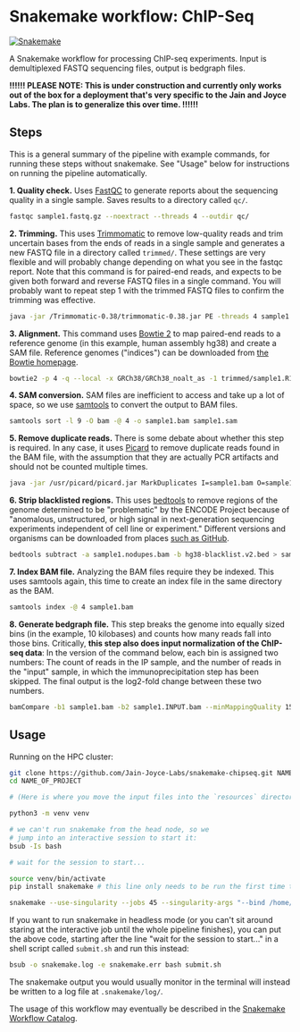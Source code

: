 # Snakemake workflow: ChIP-Seq

[![Snakemake](https://img.shields.io/badge/snakemake-≥6.3.0-brightgreen.svg)](https://snakemake.github.io)

A Snakemake workflow for processing ChIP-seq experiments. Input is demultiplexed FASTQ sequencing files, output is bedgraph files.

**!!!!!! PLEASE NOTE: This is under construction and currently only works out of the box for a deployment that's very specific to the Jain and Joyce Labs. The plan is to generalize this over time. !!!!!!**

## Steps

This is a general summary of the pipeline with example commands, for running these steps without snakemake. See "Usage" below for instructions on running the pipeline automatically.

**1. Quality check.** Uses [FastQC](https://www.bioinformatics.babraham.ac.uk/projects/fastqc/) to generate reports about the sequencing quality in a single sample. Saves results to a directory called `qc/`.

```sh
fastqc sample1.fastq.gz --noextract --threads 4 --outdir qc/
```

**2. Trimming.** This uses [Trimmomatic](http://www.usadellab.org/cms/?page=trimmomatic) to remove low-quality reads and trim uncertain bases from the ends of reads in a single sample and generates a new FASTQ file in a directory called `trimmed/`. These settings are very flexible and will probably change depending on what you see in the fastqc report. Note that this command is for paired-end reads, and expects to be given both forward and reverse FASTQ files in a single command. You will probably want to repeat step 1 with the trimmed FASTQ files to confirm the trimming was effective.

```sh
java -jar /Trimmomatic-0.38/trimmomatic-0.38.jar PE -threads 4 sample1.R1.fastq.gz sample1.R2.fastq.gz trimmed/sample1.R1.fastq.gz trimmed/sample1.R2.fastq.gz SLIDINGWINDOW:4:20 MINLEN:20
```

**3. Alignment.** This command uses [Bowtie 2](https://bowtie-bio.sourceforge.net/bowtie2/index.shtml) to map paired-end reads to a reference genome (in this example, human assembly hg38) and create a SAM file. Reference genomes ("indices") can be downloaded from [the Bowtie homepage](https://bowtie-bio.sourceforge.net/bowtie2/index.shtml).

```sh
bowtie2 -p 4 -q --local -x GRCh38/GRCh38_noalt_as -1 trimmed/sample1.R1.fastq.gz -2 trimmed/sample1.R2.fastq.gz -X 300 -S sample1.sam
```

**4. SAM conversion.** SAM files are inefficient to access and take up a lot of space, so we use [samtools](http://www.htslib.org/) to convert the output to BAM files.

```sh
samtools sort -l 9 -O bam -@ 4 -o sample1.bam sample1.sam
```

**5. Remove duplicate reads.** There is some debate about whether this step is required. In any case, it uses [Picard](https://broadinstitute.github.io/picard/) to remove duplicate reads found in the BAM file, with the assumption that they are actually PCR artifacts and should not be counted multiple times.

```sh
java -jar /usr/picard/picard.jar MarkDuplicates I=sample1.bam O=sample1.nodupes.bam M=sample1.txt REMOVE_DUPLICATES=true
```

**6. Strip blacklisted regions.** This uses [bedtools](https://bedtools.readthedocs.io/en/latest/) to remove regions of the genome determined to be "problematic" by the ENCODE Project because of "anomalous, unstructured, or high signal in next-generation sequencing experiments independent of cell line or experiment." Different versions and organisms can be downloaded from places [such as GitHub](https://github.com/Boyle-Lab/Blacklist/tree/master/lists).

```sh
bedtools subtract -a sample1.nodupes.bam -b hg38-blacklist.v2.bed > sample1.final.bam
```

**7. Index BAM file.** Analyzing the BAM files require they be indexed. This uses samtools again, this time to create an index file in the same directory as the BAM.

```sh
samtools index -@ 4 sample1.bam
```

**8. Generate bedgraph file.** This step breaks the genome into equally sized bins (in the example, 10 kilobases) and counts how many reads fall into those bins. Critically, **this step also does input normalization of the ChIP-seq data**: In the version of the command below, each bin is assigned two numbers: The count of reads in the IP sample, and the number of reads in the "input" sample, in which the immunoprecipitation step has been skipped. The final output is the log2-fold change between these two numbers.

```sh
bamCompare -b1 sample1.bam -b2 sample1.INPUT.bam --minMappingQuality 15 --binSize 10000 --numberOfProcessors 4 --outFileFormat bedgraph --outFileName sample1.bedgraph
```

## Usage

Running on the HPC cluster:

```sh
git clone https://github.com/Jain-Joyce-Labs/snakemake-chipseq.git NAME_OF_PROJECT
cd NAME_OF_PROJECT

# (Here is where you move the input files into the `resources` directory)

python3 -m venv venv

# we can't run snakemake from the head node, so we
# jump into an interactive session to start it:
bsub -Is bash

# wait for the session to start...

source venv/bin/activate
pip install snakemake # this line only needs to be run the first time the pipeline is installed

snakemake --use-singularity --jobs 45 --singularity-args "--bind /home/rabdill/snakemake-chipseq/resources" --cluster 'bsub -n 16 -o {log} -M {resources.memory}000 -R "span[hosts=1]"'
```

If you want to run snakemake in headless mode (or you can't sit around staring at the interactive job until the whole pipeline finishes), you can put the above code, starting after the line "wait for the session to start..." in a shell script called `submit.sh` and run this instead:

```sh
bsub -o snakemake.log -e snakemake.err bash submit.sh
```

The snakemake output you would usually monitor in the terminal will instead be written to a log file at `.snakemake/log/`.

The usage of this workflow may eventually be described in the [Snakemake Workflow Catalog](https://snakemake.github.io/snakemake-workflow-catalog/?usage=Jain_Joyce-Labs%2Fsnakemake-chipseq).
